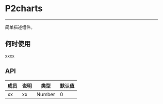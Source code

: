 # P2charts


---

简单描述组件。

## 何时使用

xxxx

## API


| 成员        | 说明           | 类型               | 默认值       |
|-------------|----------------|--------------------|--------------|
| xx      | xx   | Number | 0        |

